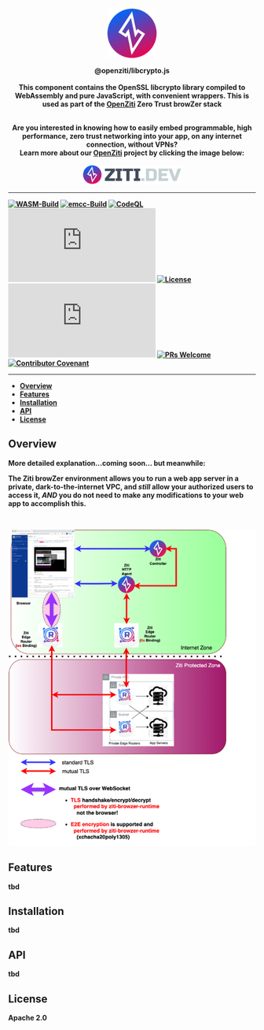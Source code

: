 <p align="center" width="100%">
<a href="https://openziti.io"><img src="ziti.png" width="100"></a>
</p>

<p align="center">
    <b>
    <a>@openziti/libcrypto.js</a>
    <br>
    <br>
    <b>
    This component contains the OpenSSL libcrypto library compiled to WebAssembly and pure JavaScript, with convenient wrappers.
    This is used as part of the <a href="https://openziti.io/about">OpenZiti</a> Zero Trust browZer stack</b>
</p>

<p align="center">
    <br>
    <b>Are you interested in knowing how to easily embed programmable, high performance, zero trust networking into your app, on any internet connection, without VPNs?
    <br>
    Learn more about our <a href="https://openziti.io/about">OpenZiti</a> project by clicking the image below:</b>
    <br>
    <br>
    <a href="https://openziti.io"><img src="ziti-dev-logo.png" width="200"></a>
</p>

---
[![WASM-Build](https://github.com/openziti/libcrypto.js/workflows/Build-OpenSSL-WASM/badge.svg?branch=main)]()
[![emcc-Build](https://github.com/openziti/libcrypto.js/workflows/Build-emcc-Container/badge.svg?branch=main)]()
[![CodeQL](https://github.com/openziti/libcrypto.js/workflows/CodeQL/badge.svg?branch=main)]()
[![Issues](https://img.shields.io/github/issues-raw/openziti/libcrypto.js)]()
[![License](https://img.shields.io/badge/License-Apache%202.0-blue.svg)](https://opensource.org/licenses/Apache-2.0)
[![LOC](https://img.shields.io/tokei/lines/github/openziti/libcrypto.js)]()
[![PRs Welcome](https://img.shields.io/badge/PRs-welcome-brightgreen.svg?style=rounded)](CONTRIBUTING.md)
[![Contributor Covenant](https://img.shields.io/badge/Contributor%20Covenant-v2.0%20adopted-ff69b4.svg)](CODE_OF_CONDUCT.md)

---

<!-- TOC -->

- [Overview](#overview)
- [Features](#features)
- [Installation](#installation)
- [API](#api)
- [License](#license)

<!-- /TOC -->


## Overview

More detailed explanation...coming soon... but meanwhile:  

The Ziti browZer environment allows
you to run a web app server in a private, dark-to-the-internet VPC, and _still_ allow your authorized
users to access it, _AND_ you do not need to make any modifications to your web app to accomplish this.

<br>
<p align="center" width="100%">
<a href="https://ziti.dev"><img src="browZer-diagram.png" width="600"></a>
</p>



## Features

tbd

## Installation

tbd

## API

tbd

## License

Apache 2.0



[npm-image]: https://flat.badgen.net/npm/v/@openziti/libcrypto.js
[npm-url]: https://www.npmjs.com/package/@openziti/libcrypto.js
[install-size-image]: https://flat.badgen.net/packagephobia/install/@openziti/libcrypto.js
[install-size-url]: https://packagephobia.now.sh/result?p=@openziti/libcrypto.js
